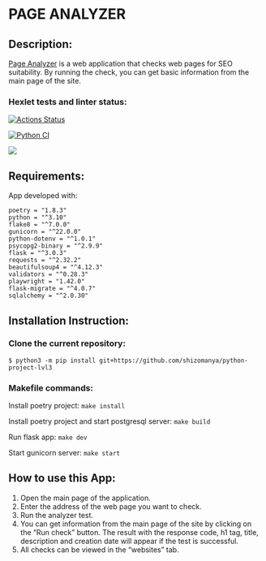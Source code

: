 # PAGE ANALYZER
## Description:
[Page Analyzer](https://python-project-lvl3-morl.onrender.com) is a web application that checks web pages for SEO suitability. By running the check, you can get basic information from the main page of the site.
### Hexlet tests and linter status:
[![Actions Status](https://github.com/shizomanya/python-project-83/actions/workflows/hexlet-check.yml/badge.svg)](https://github.com/shizomanya/python-project-83/actions)

[![Python CI](https://github.com/shizomanya/python-project-lvl3/actions/workflows/ci.yml/badge.svg)](https://github.com/shizomanya/python-project-lvl3/actions/workflows/ci.yml)

<a href="https://codeclimate.com/github/shizomanya/python-project-lvl3/maintainability"><img src="https://api.codeclimate.com/v1/badges/fc423b38c73510c221a2/maintainability" /></a>

## Requirements:
App developed with:
```
poetry = "1.8.3"
python = "^3.10"
flake8 = "^7.0.0"
gunicorn = "^22.0.0"
python-dotenv = "^1.0.1"
psycopg2-binary = "^2.9.9"
flask = "^3.0.3"
requests = "^2.32.2"
beautifulsoup4 = "^4.12.3"
validators = "^0.28.3"
playwright = "1.42.0"
flask-migrate = "^4.0.7"
sqlalchemy = "^2.0.30"
```
## Installation Instruction:
### Clone the current repository:
```
$ python3 -m pip install git+https://github.com/shizomanya/python-project-lvl3
```
### Makefile commands:
Install poetry project: ```make install```

Install poetry project and start postgresql server: ```make build```

Run flask app: ```make dev```

Start gunicorn server: ```make start```

## How to use this App:
1. Open the main page of the application.
2. Enter the address of the web page you want to check.
3. Run the analyzer test.
4. You can get information from the main page of the site by clicking on the “Run check” button. The result with the response code, h1 tag, title, description and creation date will appear if the test is successful.
5. All checks can be viewed in the “websites” tab.